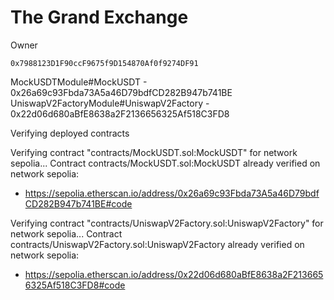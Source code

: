 # The Grand Exchange

Owner
```text
0x7988123D1F90ccF9675f9D154870Af0f9274DF91
```


MockUSDTModule#MockUSDT - 0x26a69c93Fbda73A5a46D79bdfCD282B947b741BE
UniswapV2FactoryModule#UniswapV2Factory - 0x22d06d680aBfE8638a2F2136656325Af518C3FD8

Verifying deployed contracts

Verifying contract "contracts/MockUSDT.sol:MockUSDT" for network sepolia...
Contract contracts/MockUSDT.sol:MockUSDT already verified on network sepolia:
  - https://sepolia.etherscan.io/address/0x26a69c93Fbda73A5a46D79bdfCD282B947b741BE#code

Verifying contract "contracts/UniswapV2Factory.sol:UniswapV2Factory" for network sepolia...
Contract contracts/UniswapV2Factory.sol:UniswapV2Factory already verified on network sepolia:
  - https://sepolia.etherscan.io/address/0x22d06d680aBfE8638a2F2136656325Af518C3FD8#code